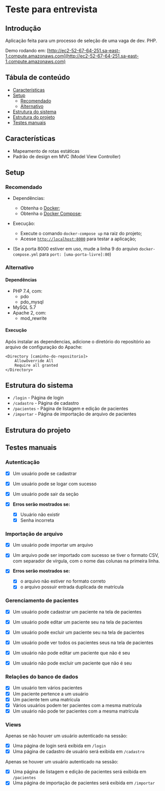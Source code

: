 # Teste para entrevista

## Introdução

Aplicação feita para um processo de seleção de uma vaga de dev. PHP.

Demo rodando em: [http://ec2-52-67-64-251.sa-east-1.compute.amazonaws.com](http://ec2-52-67-64-251.sa-east-1.compute.amazonaws.com)

## Tábula de conteúdo

- [Características](#características)
- [Setup](#setup)
  - [Recomendado](#recomendado)
  - [Alternativo](#alternativo)
- [Estrutura do sistema](#estrutura-do-sistema)
- [Estrutura do projeto](#estrutura-do-projeto)
- [Testes manuais](#testes-manuais)

## Características

- Mapeamento de rotas estáticas
- Padrão de design em MVC (Model View Controller)

## Setup

### Recomendado

- Dependências:

  - Obtenha o [Docker](https://www.docker.com/);
  - Obtenha o [Docker Compose](https://docs.docker.com/compose/install/);

- Execução:

  - Execute o comando `docker-compose up` na raiz do projeto;
  - Acesse [`http://localhost:8000`](http://localhost:8000) para testar a aplicação;

- (Se a porta 8000 estiver em uso, mude a linha 9 do arquivo `docker-compose.yml` para `port: [uma-porta-livre]:80`)

### Alternativo

#### Dependências

- PHP 7.4, com:
  - pdo
  - pdo_mysql
- MySQL 5.7
- Apache 2, com:
  - mod_rewrite

#### Execução
Após instalar as dependencias, adicione o diretório do repositório ao arquivo de configuração do Apache:
```
<Directory [caminho-do-repositorio]>
    AllowOverride All
    Require all granted
</Directory>
```

<!--- TODO: completar guia de instalação --->

## Estrutura do sistema

- `/login` - Página de login
- `/cadastro` - Página de cadastro
- `/pacientes` - Página de listagem e edição de pacientes
- `/importar` - Página de importação de arquivo de pacientes

## Estrutura do projeto

<!--- TODO: completar guia de instalação --->

## Testes manuais

### Autenticação

- [x] Um usuário pode se cadastrar
- [x] Um usuário pode se logar com sucesso
- [x] Um usuário pode sair da seção

- [x] **Erros serão mostrados se:**
  - [x] Usuário não existir
  - [x] Senha incorreta

### Importação de arquivo

- [x] Um usuário pode importar um arquivo
- [x] Um arquivo pode ser importado com sucesso se tiver o formato CSV, com separador de vírgula, com o nome das colunas na primeira linha.

- [x] **Erros serão mostrados se:**
  - [x] o arquivo não estiver no formato correto
  - [x] o arquivo possuir entrada duplicada de matrícula

### Gerenciamento de pacientes

- [x] Um usuário pode cadastrar um paciente na tela de pacientes
- [x] Um usuário pode editar um paciente seu na tela de pacientes
- [x] Um usuário pode excluir um paciente seu na tela de pacientes
- [x] Um usuário pode ver todos os pacientes seus na tela de pacientes

- [x] Um usuário não pode editar um paciente que não é seu
- [x] Um usuário não pode excluir um paciente que não é seu

### Relações do banco de dados

- [x] Um usuário tem vários pacientes
- [x] Um paciente pertence a um usuário
- [x] Um paciente tem uma matrícula
- [x] Vários usuários podem ter pacientes com a mesma matrícula
- [x] Um usuário não pode ter pacientes com a mesma matrícula

### Views

Apenas se não houver um usuário autenticado na sessão:

- [x] Uma página de login será exibida em `/login`
- [x] Uma página de cadastro de usuário será exibida em `/cadastro`

Apenas se houver um usuário autenticado na sessão:

- [x] Uma página de listagem e edição de pacientes será exibida em `/pacientes`
- [x] Uma página de importação de pacientes será exibida em `/importar`
